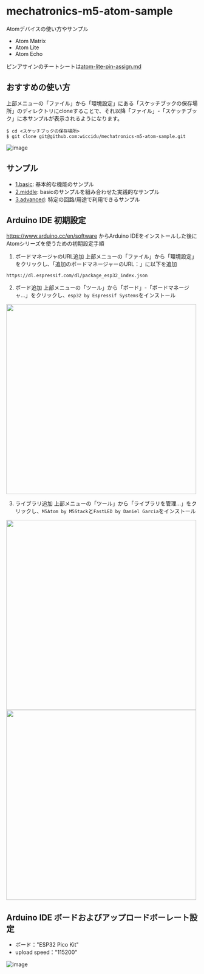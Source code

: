 # mechatronics-m5-atom-sample
Atomデバイスの使い方やサンプル
- Atom Matrix
- Atom Lite
- Atom Echo

ピンアサインのチートシートは[atom-lite-pin-assign.md](https://github.com/wiccidu/mechatronics-m5-atom-sample/blob/main/atom-lite-pin-assign.md)

## おすすめの使い方
上部メニューの「ファイル」から「環境設定」にある「スケッチブックの保存場所」のディレクトリにcloneすることで、それ以降「ファイル」-「スケッチブック」に本サンプルが表示されるようになります。
```
$ cd <スケッチブックの保存場所>
$ git clone git@github.com:wiccidu/mechatronics-m5-atom-sample.git
```
![image](https://user-images.githubusercontent.com/74119351/183296769-3933d25b-b98c-4778-a91c-7e5ec0bb6eaf.png)

## サンプル
- [1.basic](https://github.com/wiccidu/mechatronics-m5-atom-sample/tree/main/1.basic): 基本的な機能のサンプル
- [2.middle](https://github.com/wiccidu/mechatronics-m5-atom-sample/tree/main/2.middle): basicのサンプルを組み合わせた実践的なサンプル
- [3.advanced](https://github.com/wiccidu/mechatronics-m5-atom-sample/tree/main/3.advanced): 特定の回路/用途で利用できるサンプル

## Arduino IDE 初期設定
https://www.arduino.cc/en/software からArduino IDEをインストールした後にAtomシリーズを使うための初期設定手順

1. ボードマネージャのURL追加
上部メニューの「ファイル」から「環境設定」をクリックし、「追加のボードマネージャーのURL：」に以下を追加
```
https://dl.espressif.com/dl/package_esp32_index.json
```

2. ボード追加
上部メニューの「ツール」から「ボード」-「ボードマネージャ...」をクリックし、`esp32 by Espressif Systems`をインストール

<img src="https://user-images.githubusercontent.com/74119351/183291206-aee2fc80-8ea9-46dd-831c-fb68019591af.png" width="500px">

3. ライブラリ追加
上部メニューの「ツール」から「ライブラリを管理...」をクリックし、`M5Atom by M5Stack`と`FastLED by Daniel Garcia`をインストール

<img src="https://user-images.githubusercontent.com/74119351/183291247-3191c2d9-7a51-40a3-95ff-57a509f884a1.png" width="500px">

<img src="https://user-images.githubusercontent.com/74119351/183291272-f9950ed7-2047-4db5-b60f-a233c23163e6.png" width="500px">

## Arduino IDE ボードおよびアップロードボーレート設定
- ボード："ESP32 Pico Kit"
- upload speed："115200"

![image](https://user-images.githubusercontent.com/74119351/183291142-f84b3356-4e6a-4540-8440-052f2b396c9b.png)
